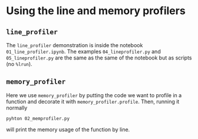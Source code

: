 # Using the line and memory profilers


## `line_profiler`
The `line_profiler` demonstration is inside the notebook `01_line_profiler.ipynb`.
The examples `04_lineprofiler.py` and `05_lineprofiler.py` are the same as the same of the notebook but as scripts (no `%lrun`). 


## `memory_profiler`
Here we use `memory_profiler` by putting the code we want to profile in a function and decorate it with `memory_profiler.profile`.
Then, running it normally
```
pyhton 02_memprofiler.py
```
will print the memory usage of the function by line.
